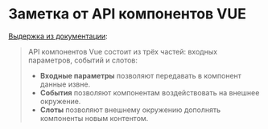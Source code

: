 # Заметка от API компонентов VUE

[Выдержка из документации](https://ru.vuejs.org/v2/guide/components.html#Создание-компонентов-для-повторного-использования):

> API компонентов Vue состоит из трёх частей: входных параметров, событий и слотов:
> 
> * **Входные параметры** позволяют передавать в компонент данные извне.
> * **События** позволяют компонентам воздействовать на внешнее окружение.
> * **Слоты** позволяют внешнему окружению дополнять компоненты новым контентом.